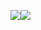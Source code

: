 [![](https://github-readme-stats.vercel.app/api/top-langs/?username=shuax&layout=compact&langs_count=10&hide_border=1&role=OWNER,COLLABORATOR)](https://github.com/shuax)[![](https://github-readme-stats.vercel.app/api/?username=shuax&show_icons=true&count_private=true&line_height=28&hide_border=1&include_all_commits=true&card_width=450&role=OWNER,COLLABORATOR)](https://github.com/shuax)

